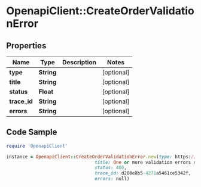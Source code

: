 # OpenapiClient::CreateOrderValidationError

## Properties

Name | Type | Description | Notes
------------ | ------------- | ------------- | -------------
**type** | **String** |  | [optional] 
**title** | **String** |  | [optional] 
**status** | **Float** |  | [optional] 
**trace_id** | **String** |  | [optional] 
**errors** | **String** |  | [optional] 

## Code Sample

```ruby
require 'OpenapiClient'

instance = OpenapiClient::CreateOrderValidationError.new(type: https://tools.ietf.org/html/rfc7231#section-6.5.1,
                                 title: One or more validation errors occurred.,
                                 status: 400,
                                 trace_id: d200e8b5-4271a5461ce5342f,
                                 errors: null)
```


